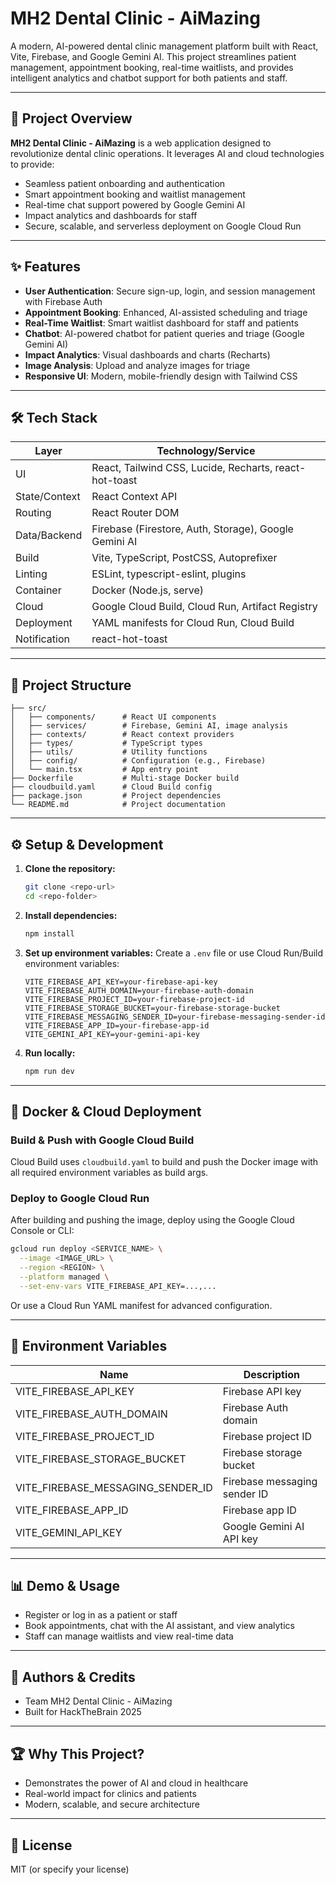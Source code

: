 # MH2 Dental Clinic - AiMazing

A modern, AI-powered dental clinic management platform built with React, Vite, Firebase, and Google Gemini AI. This project streamlines patient management, appointment booking, real-time waitlists, and provides intelligent analytics and chatbot support for both patients and staff.

---

## 🚀 Project Overview

**MH2 Dental Clinic - AiMazing** is a web application designed to revolutionize dental clinic operations. It leverages AI and cloud technologies to provide:
- Seamless patient onboarding and authentication
- Smart appointment booking and waitlist management
- Real-time chat support powered by Google Gemini AI
- Impact analytics and dashboards for staff
- Secure, scalable, and serverless deployment on Google Cloud Run

---

## ✨ Features
- **User Authentication**: Secure sign-up, login, and session management with Firebase Auth
- **Appointment Booking**: Enhanced, AI-assisted scheduling and triage
- **Real-Time Waitlist**: Smart waitlist dashboard for staff and patients
- **Chatbot**: AI-powered chatbot for patient queries and triage (Google Gemini AI)
- **Impact Analytics**: Visual dashboards and charts (Recharts)
- **Image Analysis**: Upload and analyze images for triage
- **Responsive UI**: Modern, mobile-friendly design with Tailwind CSS

---

## 🛠️ Tech Stack

| Layer         | Technology/Service                |
|---------------|----------------------------------|
| UI            | React, Tailwind CSS, Lucide, Recharts, react-hot-toast |
| State/Context | React Context API                |
| Routing       | React Router DOM                 |
| Data/Backend  | Firebase (Firestore, Auth, Storage), Google Gemini AI |
| Build         | Vite, TypeScript, PostCSS, Autoprefixer |
| Linting       | ESLint, typescript-eslint, plugins |
| Container     | Docker (Node.js, serve)          |
| Cloud         | Google Cloud Build, Cloud Run, Artifact Registry |
| Deployment    | YAML manifests for Cloud Run, Cloud Build |
| Notification  | react-hot-toast                  |

---

## 📁 Project Structure

```
├── src/
│   ├── components/      # React UI components
│   ├── services/        # Firebase, Gemini AI, image analysis
│   ├── contexts/        # React context providers
│   ├── types/           # TypeScript types
│   ├── utils/           # Utility functions
│   ├── config/          # Configuration (e.g., Firebase)
│   └── main.tsx         # App entry point
├── Dockerfile           # Multi-stage Docker build
├── cloudbuild.yaml      # Cloud Build config
├── package.json         # Project dependencies
└── README.md            # Project documentation
```

---

## ⚙️ Setup & Development

1. **Clone the repository:**
   ```bash
   git clone <repo-url>
   cd <repo-folder>
   ```
2. **Install dependencies:**
   ```bash
   npm install
   ```
3. **Set up environment variables:**
   Create a `.env` file or use Cloud Run/Build environment variables:
   ```env
   VITE_FIREBASE_API_KEY=your-firebase-api-key
   VITE_FIREBASE_AUTH_DOMAIN=your-firebase-auth-domain
   VITE_FIREBASE_PROJECT_ID=your-firebase-project-id
   VITE_FIREBASE_STORAGE_BUCKET=your-firebase-storage-bucket
   VITE_FIREBASE_MESSAGING_SENDER_ID=your-firebase-messaging-sender-id
   VITE_FIREBASE_APP_ID=your-firebase-app-id
   VITE_GEMINI_API_KEY=your-gemini-api-key
   ```
4. **Run locally:**
   ```bash
   npm run dev
   ```

---

## 🐳 Docker & Cloud Deployment

### **Build & Push with Google Cloud Build**

Cloud Build uses `cloudbuild.yaml` to build and push the Docker image with all required environment variables as build args.

### **Deploy to Google Cloud Run**

After building and pushing the image, deploy using the Google Cloud Console or CLI:

```bash
gcloud run deploy <SERVICE_NAME> \
  --image <IMAGE_URL> \
  --region <REGION> \
  --platform managed \
  --set-env-vars VITE_FIREBASE_API_KEY=...,...
```

Or use a Cloud Run YAML manifest for advanced configuration.

---

## 🔑 Environment Variables

| Name                              | Description                       |
|----------------------------------- |-----------------------------------|
| VITE_FIREBASE_API_KEY             | Firebase API key                  |
| VITE_FIREBASE_AUTH_DOMAIN         | Firebase Auth domain              |
| VITE_FIREBASE_PROJECT_ID          | Firebase project ID               |
| VITE_FIREBASE_STORAGE_BUCKET      | Firebase storage bucket           |
| VITE_FIREBASE_MESSAGING_SENDER_ID | Firebase messaging sender ID      |
| VITE_FIREBASE_APP_ID              | Firebase app ID                   |
| VITE_GEMINI_API_KEY               | Google Gemini AI API key          |

---

## 📊 Demo & Usage
- Register or log in as a patient or staff
- Book appointments, chat with the AI assistant, and view analytics
- Staff can manage waitlists and view real-time data

---

## 👥 Authors & Credits
- Team MH2 Dental Clinic - AiMazing
- Built for HackTheBrain 2025

---

## 🏆 Why This Project?
- Demonstrates the power of AI and cloud in healthcare
- Real-world impact for clinics and patients
- Modern, scalable, and secure architecture

---

## 📄 License
MIT (or specify your license) 